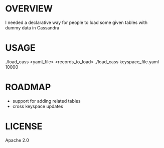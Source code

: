 OVERVIEW
========
I needed a declarative way for people to load some given tables with dummy data in Cassandra

USAGE
=====
./load_cass <yaml_file> <records_to_load>
./load_cass keyspace_file.yaml 10000

ROADMAP
=======
* support for adding related tables
* cross keyspace updates

LICENSE
=======
Apache 2.0
